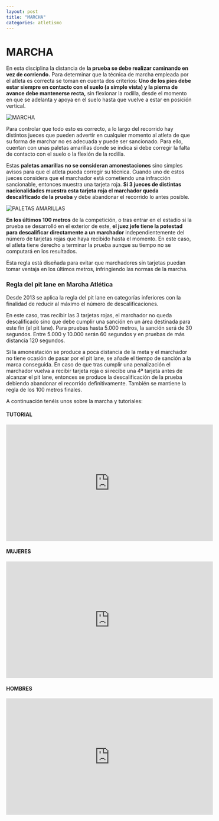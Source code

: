 ```yaml
---
layout: post
title: "MARCHA"
categories: atletismo
---
```


# MARCHA #

En esta disciplina la distancia de **la prueba se debe realizar caminando en vez de corriendo.** Para determinar que la técnica de marcha empleada por el atleta es correcta se toman en cuenta dos criterios: **Uno de los pies debe estar siempre en contacto con el suelo (a simple vista) y la pierna de avance debe mantenerse recta,** sin flexionar la rodilla, desde el momento en que se adelanta y apoya en el suelo hasta que vuelve a estar en posición vertical.

![MARCHA](https://danieledufis.github.io/images_text/atletismo_marcha.jpeg)

Para controlar que todo esto es correcto, a lo largo del recorrido hay distintos jueces que pueden advertir en cualquier momento al atleta de que su forma de marchar no es adecuada y puede ser sancionado. Para ello, cuentan con unas paletas amarillas donde se indica si debe corregir la falta de contacto con el suelo o la flexión de la rodilla.

Estas **paletas amarillas no se consideran amonestaciones** sino simples avisos para que el atleta pueda corregir su técnica. Cuando uno de estos jueces considera que el marchador está cometiendo una infracción sancionable, entonces muestra una tarjeta roja. **Si 3 jueces de distintas nacionalidades muestra esta tarjeta roja el marchador queda descalificado de la prueba** y debe abandonar el recorrido lo antes posible.

![PALETAS AMARILLAS](https://danieledufis.github.io/images_text/atletismo_paleta%20amarilla.JPG)

**En los últimos 100 metros** de la competición, o tras entrar en el estadio si la prueba se desarrolló en el exterior de este, **el juez jefe tiene la potestad para descalificar directamente a un marchador** independientemente del número de tarjetas rojas que haya recibido hasta el momento. En este caso, el atleta tiene derecho a terminar la prueba aunque su tiempo no se computará en los resultados.

Esta regla está diseñada para evitar que marchadores sin tarjetas puedan tomar ventaja en los últimos metros, infringiendo las normas de la marcha.

### Regla del pit lane en Marcha Atlética ###

Desde 2013 se aplica la regla del pit lane en categorías inferiores con la finalidad de reducir al máximo el número de descalificaciones.

En este caso, tras recibir las 3 tarjetas rojas, el marchador no queda descalificado sino que debe cumplir una sanción en un área destinada para este fin (el pit lane). Para pruebas hasta 5.000 metros, la sanción será de 30 segundos. Entre 5.000 y 10.000 serán 60 segundos y en pruebas de más distancia 120 segundos.

Si la amonestación se produce a poca distancia de la meta y el marchador no tiene ocasión de pasar por el pit lane, se añade el tiempo de sanción a la marca conseguida.
En caso de que tras cumplir una penalización el marchador vuelva a recibir tarjeta roja o si recibe una 4ª tarjeta antes de alcanzar el pit lane, entonces se produce la descalificación de la prueba debiendo abandonar el recorrido definitivamente. También se mantiene la regla de los 100 metros finales.

A continuación tenéis unos sobre la marcha y tutoriales:

#### TUTORIAL

<iframe width="560" height="315" src="https://www.youtube.com/embed/o0X6k2uL9Hk" frameborder="0" allow="accelerometer; autoplay; encrypted-media; gyroscope; picture-in-picture" allowfullscreen></iframe>

#### MUJERES

<iframe width="560" height="315" src="https://www.youtube.com/embed/X6U_7JDsZu0" frameborder="0" allow="accelerometer; autoplay; encrypted-media; gyroscope; picture-in-picture" allowfullscreen></iframe>

#### HOMBRES

<iframe width="560" height="315" src="https://www.youtube.com/embed/czOyllpqXgA" frameborder="0" allow="accelerometer; autoplay; encrypted-media; gyroscope; picture-in-picture" allowfullscreen></iframe>
